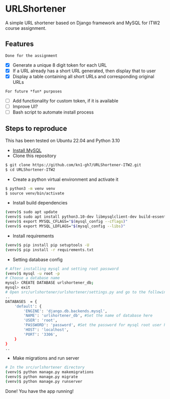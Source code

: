 
# URLShortener

A simple URL shortener based on Django framework and MySQL for ITW2 course assignment.

## Features
`Done for the assignment`
- [x] Generate a unique 8 digit token for each URL
- [x] If a URL already has a short URL generated, then display that to user
- [x] Display a table containing all short URLs and corresponding original URLs

`For future *fun* purposes`
- [ ] Add functionality for custom token, if it is available
- [ ] Improve UI?
- [ ] Bash script to automate install process
## Steps to reproduce
This has been tested on Ubuntu 22.04 and Python 3.10
* [Install MySQL](https://www.digitalocean.com/community/tutorials/how-to-install-mysql-on-ubuntu-22-04)
* Clone this repository
```bash
$ git clone https://github.com/kn1-gh7/URLShortener-ITW2.git
$ cd URLShortener-ITW2
```
* Create a python virtual environment and activate it
```bash
$ python3 -m venv venv
$ source venv/bin/activate
```
* Install build dependencies
```bash
(venv)$ sudo apt update
(venv)$ sudo apt install python3.10-dev libmysqlclient-dev build-essential
(venv)$ export MYSQL_CFLAGS="$(mysql_config --cflags)"
(venv)$ export MYSQL_LDFLAGS="$(mysql_config --libs)"
```
* Install requirements
```bash
(venv)$ pip install pip setuptools -U
(venv)$ pip install -r requirements.txt
```
* Setting database config
```bash
# After installing mysql and setting root password
(venv)$ mysql -u root -p
# Choose a database name
mysql> CREATE DATABASE urlshortener_db;
mysql> exit
# Open src/urlshortener/urlshortener/settings.py and go to the following section
..
DATABASES  = {
	'default': {
		'ENGINE': 'django.db.backends.mysql',
		'NAME': 'urlshortener_db', #Set the name of database here
		'USER': 'root',
		'PASSWORD': 'password', #Set the password for mysql root user here
		'HOST': 'localhost',
		'PORT': '3306',
	}
}
..
```
* Make migrations and run server
```bash
# In the src/urlshortener directory
(venv)$ python manage.py makemigrations
(venv)$ python manage.py migrate
(venv)$ python manage.py runserver
```
Done! You have the app running!
